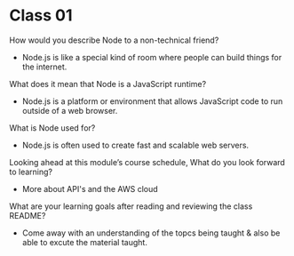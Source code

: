 # Class 01

How would you describe Node to a non-technical friend?
- Node.js is like a special kind of room where people can build things for the internet.

What does it mean that Node is a JavaScript runtime?
- Node.js is a platform or environment that allows JavaScript code to run outside of a web browser.

What is Node used for?
-  Node.js is often used to create fast and scalable web servers.

Looking ahead at this module’s course schedule, What do you look forward to learning?
- More about API's and the AWS cloud

What are your learning goals after reading and reviewing the class README?
- Come away with an understanding of the topcs being taught & also be able to excute the material taught.